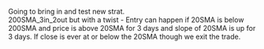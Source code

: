 Going to bring in and test new strat.  
200SMA_3in_2out but with a twist - Entry can happen if 20SMA is below 200SMA and price is above 20SMA for 3 days and slope of 20SMA is up for 3 days. If close is ever at or below the 20SMA though we exit the trade.